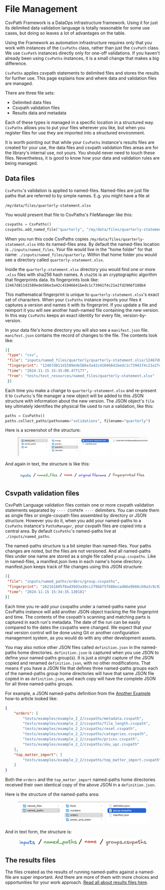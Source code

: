# File Management

CsvPath Framework is a DataOps infrastructure framework. Using it for just its delimited data validation language is totally reasonable for some use cases, but doing so leaves a lot of advantages on the table.&#x20;

Using the Framework as automation infrastructure requires only that you work with instances of the `CsvPaths` class, rather than just the `CsvPath` class. We use `CsvPath` instances directly only for one-off validations. If you haven't already been using `CsvPaths` instances, it is a small change that makes a big difference.&#x20;

`CsvPaths` applies csvpath statements to delimited files and stores the results for further use. This page explains how and where data and validation files are managed.

There are three file sets:&#x20;

* Delimited data files
* Csvpath validation files
* Results data and metadata

Each of these types is managed in a specific location in a structured way. `CsvPaths` allows you to put your files wherever you like, but when you register files for use they are imported into a structured environment.&#x20;

It is worth pointing out that while your `CsvPaths` instance's results files are created for your use, the data files and csvpath validation files areas are for the library's internal use, not yours. You should never need to touch these files. Nevertheless, it is good to know how your data and validation rules are being managed.&#x20;

## Data files

`CsvPaths`'s validation is applied to named-files. Named-files are just file paths that are referred to by simple names. E.g. you might have a file at&#x20;

`/my/data/files/quarterly-statement.xlsx`

You would present that file to CsvPaths's FileManager like this:&#x20;

```python
csvpaths = CsvPaths()
csvpaths.add_named_file("quarterly", "/my/data/files/quarterly-statement.xlsx")
```

When you run this code CsvPaths copies `/my/data/files/quarterly-statement.xlsx` into its named-files area. By default the named-files location is `./inputs/named_files`. Your file would live in the "home folder" for that name: `./inputs/named_files/quarterly`. Within that home folder you would see a directory called `quarterly-statement.xlsx`.&#x20;

Inside the `quarterly-statement.xlsx` directory you would find one or more `.xlsx` files with sha256 hash names. A `sha256` is an cryptographic algorthm that fingerprints data. Its fingerprints look like: `12467d811d1589ede586e3a42c41046641bedc1c73941f4c21e2fd2966f188b4`&#x20;

This mathematical fingerprint is unique to `quarterly-statement.xlsx`'s exact set of characters. When your `CsvPaths` instance imports your files it captures a version and names it with its fingerprint. If you update a file and reimport it you will see another hash-named file containing the new version. In this way `CsvPaths` keeps an exact identity for every file, version-by-version.

In your data file's home directory you will also see a `manifest.json` file. `manifest.json` contains the record of changes to the file. The contents look like:&#x20;

```json
[{
 "type": "csv",
 "file": "inputs/named_files/quarterly/quarterly-statement.xlsx/12467d811d1589ede586e3a42c41046641bedc1c73941f4c21e2fd2966f188b4.xlsx",
 "fingerprint": "12467d811d1589ede586e3a42c41046641bedc1c73941f4c21e2fd2966f188b4",
 "time": "2024-11-15 15:35:00.477177",
 "from": "tests/test_resources/named_files/quarterly-statement.xlsx"
 }]
```

Each time you make a change to `quarterly-statement.xlsx` and re-present it to `CsvPaths`'s file manager a new object will be added to this JSON structure with information about the new version. The JSON object's `file` key ultimately identifies the physical file used to run a validation, like this:&#x20;

```python
paths = CsvPaths()
paths.collect_paths(pathsname="validations", filename="quarterly")
```

Here is a screenshot of the structure:&#x20;

<figure><img src="../../.gitbook/assets/named-files.png" alt=""><figcaption></figcaption></figure>

And again in text, the structure is like this:&#x20;

<figure><img src="../../.gitbook/assets/named-files-structure.png" alt=""><figcaption></figcaption></figure>

## Csvpath validation files

CsvPath Language validation files contain one or more csvpath validation statements separated by `---- CSVPATH ----` delimiters. You can create them as single files or single-csvpath files assembled by directory or JSON structure. However you do it, when you add your named-paths to a `CsvPaths` instance's `PathsManager`, your csvpath files are copied into a central area. By default `CsvPaths`'s named-paths live at `./inputs/named_paths`.&#x20;

The named-paths structure is a bit simpler than named-files. Your paths changes are noted, but the files are not versioned. And all named-paths files under one name are stored as a single file called `group.csvpaths`.  Like in named-files, a manifest.json lives in each name's home directory. manifest.json keeps track of file changes using this JSON structure:&#x20;

```json
[{
 "file": "inputs/named_paths/orders/group.csvpaths",
 "fingerprint": "262161605f8ad39d3a30cc2f9bb75f688ecad66e9b66cb9a3c9c928f7c899cb7",
 "time": "2024-11-15 15:34:35.130181"
}]
```

Each time you re-add your csvpaths under a named-paths name your CsvPaths instance will add another JSON object tracking the file fingerprint and time. The contents of the csvpath's scanning and matching parts is captured in each run's metadata. The date of the run can be easily compared to the dates the csvpaths were changed. We expect that your real version control will be done using Git or another configuration management system, as you would do with any other development assets.

You may also notice other JSON files called `definition.json` in the named-paths home directories. `definition.json` is captured when you use JSON to define your named-paths group(s). It is just a stright capture of the JSON copied and renamed `definition.json`, with no other modifications. That means if you have a JSON file that defines three named-paths groups each of the named-paths group home directories will have that same JSON file copied in as `definition.json`, and each copy will have the complete JSON for all three named-paths groups.&#x20;

For example, a JSON named-paths definition from the [Another Example](../../getting-started/another-example-part-2.md) how-to article looked like:&#x20;

```json
{
    "orders": [
        "tests/examples/example_2_2/csvpaths/metadata.csvpath",
        "tests/examples/example_2_2/csvpaths/file_length.csvpath",
        "tests/examples/example_2_2/csvpaths/reset.csvpath",
        "tests/examples/example_2_2/csvpaths/categories.csvpath",
        "tests/examples/example_2_2/csvpaths/prices.csvpath",
        "tests/examples/example_2_2/csvpaths/sku_upc.csvpath"
    ],
    "top_matter_import": [
        "tests/examples/example_2_2/csvpaths/top_matter_import.csvpath"
    ]
}
```

Both the `orders` and the `top_matter_import` named-paths home directories received their own identical copy of the above JSON in a `definition.json`.

Here is the structure of the named-paths area:&#x20;

<figure><img src="../../.gitbook/assets/named-paths.png" alt="" width="563"><figcaption></figcaption></figure>

&#x20;And in text form, the structure is:&#x20;

<figure><img src="../../.gitbook/assets/named-paths-structure (1).png" alt="" width="563"><figcaption></figcaption></figure>

## The results files

The files created as the results of running named-paths against a named-file are super important. And there are more of them with more choices and opportunities for your work approach. [Read all about results files here](where-do-i-find-results.md).
